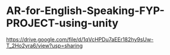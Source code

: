 # AR-for-English-Speaking-FYP-PROJECT-using-unity
https://drive.google.com/file/d/1qVcHPDu7aEEr182hy9sUw-T_2Ho2yra6/view?usp=sharing
